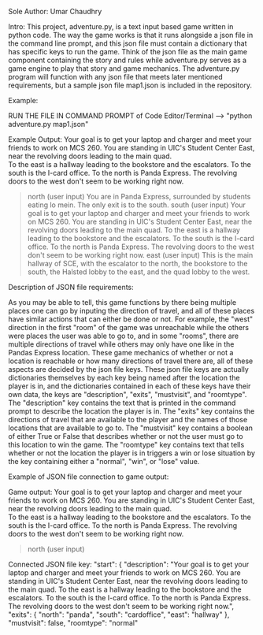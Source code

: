 Sole Author: Umar Chaudhry

Intro:
This project, adventure.py, is a text input based game written in python code. The way the game works is that it runs alongside a json file
in the command line prompt, and this json file must contain a dictionary that has specific keys to run the game. Think of the json file
as the main game component containing the story and rules while adventure.py serves as a game engine to play that story and game mechanics.
The adventure.py program will function with any json file that meets later mentioned requirements, but a sample json file map1.json is 
included in the repository.

Example:

RUN THE FILE IN COMMAND PROMPT of Code Editor/Terminal --> "python adventure.py map1.json"

Example Output:
Your goal is to get your laptop and charger and meet your friends to work on MCS 260.  You are standing in UIC's Student Center East, near the revolving doors leading to the main quad.  
To the east is a hallway leading to the bookstore and the escalators.  To the south is the I-card office.  To the north is Panda Express.  The revolving doors to the west don't seem to 
be working right now.
> north (user input)
You are in Panda Express, surrounded by students eating lo mein.  The only exit is to the south.
> south (user input)
Your goal is to get your laptop and charger and meet your friends to work on MCS 260.  You are standing in UIC's Student Center East, near the revolving doors leading to the main quad.  To the east is a hallway leading to the bookstore and the escalators.  To the south is the I-card office.  To the north is Panda Express.  The revolving doors to the west don't seem to be working right now.
> east (user input)
This is the main hallway of SCE, with the escalator to the north, the bookstore to the south, the Halsted lobby to the east, and the quad lobby to the west.
>

Description of JSON file requirements:

As you may be able to tell, this game functions by there being multiple places one can go by inputing the direction of travel, and all of these places have similar actions that can either 
be done or not. For example, the "west" direction in the first "room" of the game was unreachable while the others were places the user was able to go to, and in some "rooms", there are
multiple directions of travel while others may only have one like in the Pandas Express location. These game mechanics of whether or not a location is reachable or how many directions of
travel there are, all of these aspects are decided by the json file keys. These json file keys are actually dictionaries themselves by each key being named after the location the player
is in, and the dictionaries contained in each of these keys have their own data, the keys are "description", "exits", "mustvisit", and "roomtype". The "description" key contains the text 
that is printed in the command prompt to describe the location the player is in. The "exits" key contains the directions of travel that are available to the player and the names of those 
locations that are available to go to. The "mustvisit" key contains a boolean of either True or False that describes whether or not the user must go to this location to win the game. The 
"roomtype" key contains text that tells whether or not the location the player is in triggers a win or lose situation by the key containing either a "normal", "win", or "lose" value.

Example of JSON file connection to game output:

Game output:
Your goal is to get your laptop and charger and meet your friends to work on MCS 260.  You are standing in UIC's Student Center East, near the revolving doors leading to the main quad.  
To the east is a hallway leading to the bookstore and the escalators.  To the south is the I-card office.  To the north is Panda Express.  The revolving doors to the west don't seem to 
be working right now.
> north (user input)

Connected JSON file key:
"start": {
    "description": "Your goal is to get your laptop and charger and meet your friends to work on MCS 260.  You are standing in UIC's Student Center East, near the revolving doors leading to the main quad.  To the east is a hallway leading to the bookstore and the escalators.  To the south is the I-card office.  To the north is Panda Express.  The revolving doors to the west don't seem to be working right now.",
    "exits": {
      "north": "panda",
      "south": "cardoffice",
      "east": "hallway"
    },
    "mustvisit": false,
    "roomtype": "normal"

